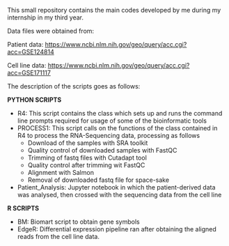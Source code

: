 This small repository contains the main codes developed by me during my internship in my third year.

Data files were obtained from:

Patient data: https://www.ncbi.nlm.nih.gov/geo/query/acc.cgi?acc=GSE124814

Cell line data: https://www.ncbi.nlm.nih.gov/geo/query/acc.cgi?acc=GSE171117

The description of the scripts goes as follows:

**PYTHON SCRIPTS**

- R4: This script contains the class which sets up and runs the command line prompts required for usage of some of the bioinformatic tools
- PROCESS1: This script calls on the functions of the class contained in R4 to process the RNA-Sequencing data, processing as follows
   - Download of the samples with SRA toolkit
   - Quality control of downloaded samples with FastQC
   - Trimming of fastq files with Cutadapt tool
   - Quality control after trimming wit FastQC
   - Alignment with Salmon
   - Removal of downloaded fastq file for space-sake
- Patient_Analysis: Jupyter notebook in which the patient-derived data was analysed, then crossed with the sequencing data from the cell line

**R SCRIPTS**

- BM: Biomart script to obtain gene symbols
- EdgeR: Differential expression pipeline ran after obtaining the aligned reads from the cell line data.
